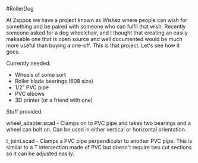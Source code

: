 #RollerDog

At Zappos we have a project known as Wishez where people can wish for something and be paired with someone who can fulfil that wish. Recently someone asked for a dog wheelchair, and I thought that creating an easily makeable one that is open source and well documented would be much more useful than buying a one-off. This is that project. Let's see how it goes.

Currently needed:

- Wheels of some sort
- Roller blade bearings (608 size)
- 1/2" PVC pipe
- PVC elbows
- 3D printer (or a friend with one)

Stuff provided:

wheel_adapter.scad - Clamps on to PVC pipe and takes two bearings and a wheel can bolt on. Can be used in either vertical or horizontal orientation.

t_joint.scad - Clamps a PVC pipe perpendicular to another PVC pipe. This is similar to a T intersection made of PVC but doesn't require two cut sections so it can be adjusted easily.